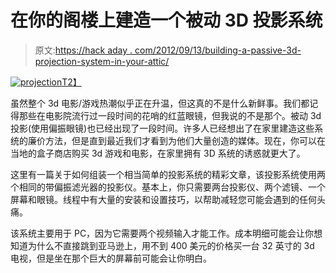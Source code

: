 # 在你的阁楼上建造一个被动 3D 投影系统

> 原文:[https://hack aday . com/2012/09/13/building-a-passive-3d-projection-system-in-your-attic/](https://hackaday.com/2012/09/13/building-a-passive-3d-projection-system-in-your-attic/)

[![](../Images/0020a6470fcc630d1e77e330c9b6caf4.png "projection")T2】](http://hackaday.com/wp-content/uploads/2012/09/projection.jpg)

虽然整个 3d 电影/游戏热潮似乎正在升温，但这真的不是什么新鲜事。我们都记得那些在电影院流行过一段时间的花哨的红蓝眼镜，但我说的不是那个。被动 3d 投影(使用偏振眼镜)也已经出现了一段时间。许多人已经想出了在家里建造这些系统的廉价方法，但是直到最近我们才看到为他们大量创造的媒体。现在，你可以在当地的盒子商店购买 3d 游戏和电影，在家里拥有 3D 系统的诱惑就更大了。

这里有一篇关于如何组装一个相当简单的投影系统的精彩文章，该投影系统使用两个相同的带偏振滤光器的投影仪。基本上，你只需要两台投影仪、两个滤镜、一个屏幕和眼镜。线程中有大量的安装和设置技巧，以帮助减轻您可能会遇到的任何头痛。

该系统主要用于 PC，因为它需要两个视频输入才能工作。成本明细可能会让你想知道为什么不直接跳到亚马逊上，用不到 400 美元的价格买一台 32 英寸的 3d 电视，但是坐在那个巨大的屏幕前可能会让你明白。